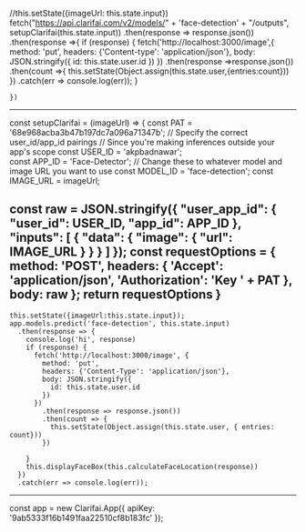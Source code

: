 //this.setState({imageUrl: this.state.input})
    fetch("https://api.clarifai.com/v2/models/" + 'face-detection' + "/outputs", setupClarifai(this.state.input))
    .then(response => response.json())
    .then(response =>{
      if (response) {
        fetch('http://localhost:3000/image',{
          method: 'put',
          headers: {'Content-type': 'application/json'},
          body: JSON.stringify({
            id: this.state.user.id
          })
        })
          .then(response =>response.json())
          .then(count =>{
            this.setState(Object.assign(this.state.user,{entries:count}))
          })
          .catch(err => console.log(err));
      }
      
    })


----------------

const setupClarifai = (imageUrl) => {
  const PAT = '68e968acba3b47b197dc7a096a71347b';
  // Specify the correct user_id/app_id pairings
  // Since you're making inferences outside your app's scope
  const USER_ID = 'akpbadnawar';       
  const APP_ID = 'Face-Detector';
  // Change these to whatever model and image URL you want to use
  const MODEL_ID = 'face-detection';
  const IMAGE_URL = imageUrl;

  const raw = JSON.stringify({
    "user_app_id": {
        "user_id": USER_ID,
        "app_id": APP_ID
    },
    "inputs": [
        {
            "data": {
                "image": {
                    "url": IMAGE_URL
                }
            }
        }
    ]
  });
  const requestOptions = {
    method: 'POST',
    headers: {
        'Accept': 'application/json',
        'Authorization': 'Key ' + PAT
    },
    body: raw
  };
return requestOptions
}
---------------------

    this.setState({imageUrl:this.state.input});
    app.models.predict('face-detection', this.state.input)
      .then(response => {
        console.log('hi', response)
        if (response) {
          fetch('http://localhost:3000/image', {
            method: 'put',
            headers: {'Content-Type': 'application/json'},
            body: JSON.stringify({
              id: this.state.user.id
            })
          })
            .then(response => response.json())
            .then(count => {
              this.setState(Object.assign(this.state.user, { entries: count}))
            })

        }
        this.displayFaceBox(this.calculateFaceLocation(response))
      })
      .catch(err => console.log(err));
----------

const app = new Clarifai.App({
  apiKey: '9ab5333f16b1491faa22510cf8b183fc'
 });
